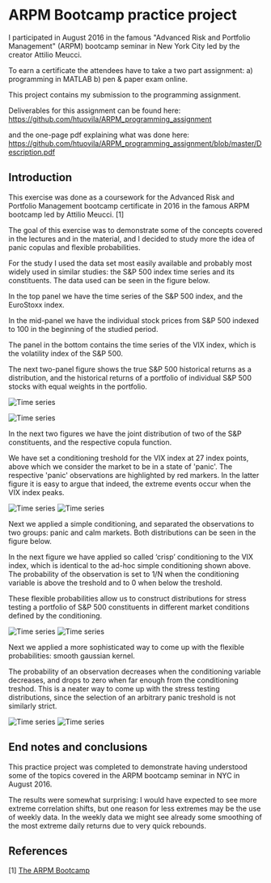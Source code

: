 
# ARPM Bootcamp practice project

I participated in August 2016 in the famous "Advanced Risk and Portfolio Management" (ARPM) bootcamp seminar in New York City led by the creator Attilio Meucci.

To earn a certificate the attendees have to take a two part assignment:
a) programming in MATLAB
b) pen & paper exam online.

This project contains my submission to the programming assignment.

Deliverables for this assignment can be found here:
https://github.com/htuovila/ARPM_programming_assignment

and the one-page pdf explaining what was done here:
https://github.com/htuovila/ARPM_programming_assignment/blob/master/Description.pdf

## Introduction

This exercise was done as a coursework for the Advanced Risk and Portfolio Management bootcamp certificate in 2016 in the famous ARPM bootcamp led by Attilio Meucci. [1]

The goal of this exercise was to demonstrate some of the concepts covered in the lectures and in the material, and I decided to study more the idea of panic copulas and flexible probabilities.

For the study I used the data set most easily available and probably most widely used in similar studies: the S&P 500 index time series and its constituents. The data used can be seen in the figure below.

In the top panel we have the time series of the S&P 500 index, and the EuroStoxx index.

In the mid-panel we have the individual stock prices from S&P 500 indexed to 100 in the beginning of the studied period.

The panel in the bottom contains the time series of the VIX index, which is the volatility index of the S&P 500.

The next two-panel figure shows the true S&P 500 historical returns as a distribution, and the historical returns of a portfolio of individual S&P 500 stocks with equal weights in the portfolio.

![Time series](/figures-other/time-series.png)

![Time series](/figures-other/histograms.png)

In the next two figures we have the joint distribution of two of the S&P constituents, and the respective copula function.

We have set a conditioning treshold for the VIX index at 27 index points, above which we consider the market to be in a state of 'panic'. The respective 'panic' observations are highlighted by red markers. In the latter figure it is easy to argue that indeed, the extreme events occur when the VIX index peaks.

![Time series](/figures-other/scatter.png)
![Time series](/figures-other/copula-scatter.png)

Next we applied a simple conditioning, and separated the observations to two groups: panic and calm markets. Both distributions can be seen in the figure below.

In the next figure we have applied so called ‘crisp’ conditioning to the VIX index, which is identical to the ad-hoc simple conditioning shown above. The probability of the observation is set to 1/N when the conditioning variable is above the treshold and to 0 when below the treshold.

These flexible probabilities allow us to construct distributions for stress testing a portfolio of S&P 500 constituents in different market conditions defined by the conditioning.

![Time series](/figures-other/weighted-histogram.png)
![Time series](/figures-other/conditioning1.png)

Next we applied a more sophisticated way to come up with the flexible probabilities: smooth gaussian kernel.

The probability of an observation decreases when the conditioning variable decreases, and drops to zero when far enough from the conditioning treshod. This is a neater way to come up with the stress testing distributions, since the selection of an arbitrary panic treshold is not similarly strict.

![Time series](/figures-other/conditioning2.png)
![Time series](/figures-other/cdfs.png)

## End notes and conclusions

This practice project was completed to demonstrate having understood some of the topics covered in the ARPM bootcamp seminar in NYC in August 2016.

The results were somewhat surprising: I would have expected to see more extreme correlation shifts, but one reason for less extremes may be the use of weekly data. In the weekly data we might see already some smoothing of the most extreme daily returns due to very quick rebounds.

## References
[1] [The ARPM Bootcamp](https://www.arpm.co/)